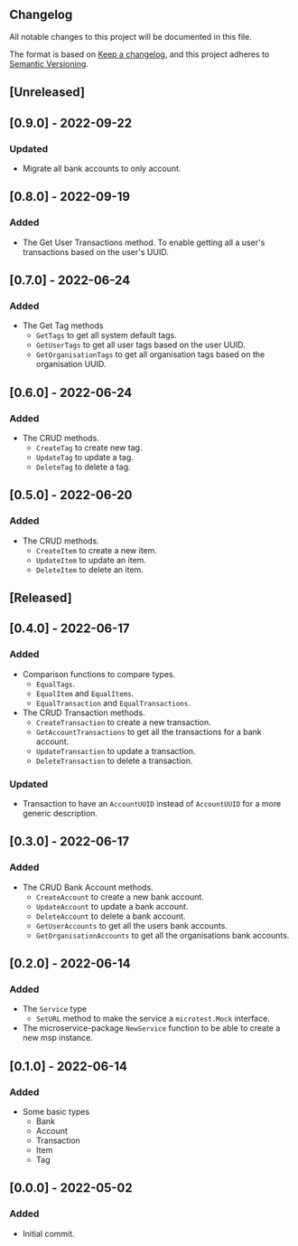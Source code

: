 ## Changelog
All notable changes to this project will be documented in this file.

The format is based on [Keep a changelog](https://keepachangelog.com/en/1.0.0/),
and this project adheres to [Semantic Versioning](https://semver.org/spec/v2.0.0.html).

## [Unreleased]
## [0.9.0] - 2022-09-22
### Updated
- Migrate all bank accounts to only account.

## [0.8.0] - 2022-09-19
### Added
- The Get User Transactions method. To enable getting all a user's transactions
based on the user's UUID.

## [0.7.0] - 2022-06-24
### Added
- The Get Tag methods
  - `GetTags` to get all system default tags.
  - `GetUserTags` to get all user tags based on the user UUID.
  - `GetOrganisationTags` to get all organisation tags based on the organisation UUID.

## [0.6.0] - 2022-06-24
### Added
- The CRUD methods.
  - `CreateTag` to create new tag.
  - `UpdateTag` to update a tag.
  - `DeleteTag` to delete a tag.

## [0.5.0] - 2022-06-20
### Added
- The CRUD methods.
  - `CreateItem` to create a new item.
  - `UpdateItem` to update an item.
  - `DeleteItem` to delete an item.

## [Released]
## [0.4.0] - 2022-06-17
### Added
- Comparison functions to compare types.
  - `EqualTags`.
  - `EqualItem` and `EqualItems`.
  - `EqualTransaction` and `EqualTransactions`.
- The CRUD Transaction methods.
  - `CreateTransaction` to create a new transaction.
  - `GetAccountTransactions` to get all the transactions for a bank account.
  - `UpdateTransaction` to update a transaction.
  - `DeleteTransaction` to delete a transaction.

### Updated
- Transaction to have an `AccountUUID` instead of `AccountUUID` for a more
generic description.

## [0.3.0] - 2022-06-17
### Added
- The CRUD Bank Account methods.
  - `CreateAccount` to create a new bank account.
  - `UpdateAccount` to update a bank account.
  - `DeleteAccount` to delete a bank account.
  - `GetUserAccounts` to get all the users bank accounts.
  - `GetOrganisationAccounts` to get all the organisations bank accounts.

## [0.2.0] - 2022-06-14
### Added
- The `Service` type
  - `SetURL` method to make the service a `microtest.Mock` interface.
- The microservice-package `NewService` function to be able to create a new 
msp instance.

## [0.1.0] - 2022-06-14
### Added
- Some basic types
  - Bank
  - Account
  - Transaction
  - Item
  - Tag
## [0.0.0] - 2022-05-02
### Added
- Initial commit.



